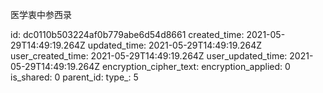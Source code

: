 医学衷中参西录

id: dc0110b503224af0b779abe6d54d8661
created_time: 2021-05-29T14:49:19.264Z
updated_time: 2021-05-29T14:49:19.264Z
user_created_time: 2021-05-29T14:49:19.264Z
user_updated_time: 2021-05-29T14:49:19.264Z
encryption_cipher_text: 
encryption_applied: 0
is_shared: 0
parent_id: 
type_: 5